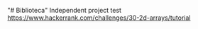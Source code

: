 "# Biblioteca" 
Independent project test https://www.hackerrank.com/challenges/30-2d-arrays/tutorial
